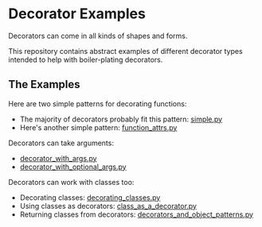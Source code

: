 # Decorator Examples

Decorators can come in all kinds of shapes and forms.

This repository contains abstract examples of different decorator types
intended to help with boiler-plating decorators.

## The Examples

Here are two simple patterns for decorating functions:

* The majority of decorators probably fit this pattern: [simple.py](simple.py)
* Here's another simple pattern: [function_attrs.py](function_attrs.py)

Decorators can take arguments:

* [decorator_with_args.py](decorator_with_args.py)
* [decorator_with_optional_args.py](decorator_with_optional_args.py)

Decorators can work with classes too:

* Decorating classes: [decorating_classes.py](decorating_classes.py)
* Using classes as decorators: [class_as_a_decorator.py](class_as_a_decorator.py)
* Returning classes from decorators: [decorators_and_object_patterns.py](decorators_and_object_patterns.py)
